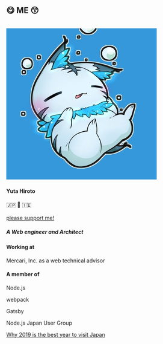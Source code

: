 <!-- background: japan -->

<!-- note
First of all, let me introduce myself.

I'm Yuta. Everyone calls me "hiroppy".
I came to Dublin from Japan to study English, so I'm a student now!
I'm living in Dublin until September and then I'm going to go back to Japan.

Currently, I'm a technical advisor at Mercari and working on improving webpack as an OSS developer.
Also, I'm a Node.js Core Collaborator.

This picture above is a famous shrine in Japan was taken from the article called "Why 2019 is the best year to visit Japan".

If you come to Japan at this time of year, you will see the cherry blossoms like in this picture.
-->

## 😋 ME 😙

<br />
<div class="profile">
  <div class="profile-left">
    <img src="../../../common/images/profile.jpg" alt="profile" class="profile-avatar">
    <h4 class="profile-name">Yuta Hiroto</h4>
    🇯🇵 🛫 🇮🇪
    <br />
    <div class="sns-list">
      <a href="https://hiroppy.me" target="_blank">
        <i class="fas fa-home"></i>
      </a>
      <a href="https://twitter.com/about_hiroppy" target="_blank">
        <i class="fab fa-twitter"></i>
      </a>
      <a href="https://github.com/hiroppy" target="_blank">
        <i class="fab fa-github"></i>
      </a>
      <a href="https://www.facebook.com/abouthiroppy" target="_blank">
        <i class="fab fa-facebook"></i>
      </a>
      <a href="https://www.linkedin.com/in/hiroppy" target="_blank">
        <i class="fab fa-linkedin"></i>
      </a>
    </div>
    <br>
    <a href="https://www.patreon.com/hiroppy">please support me!</a>
  </div>
  <div class="profile-right">
    <h5>
      <i class="fab fa-js"></i>
      A Web engineer and Architect
    </h5>
    <h4>Working at</h4>
    <p>Mercari, Inc. as a web technical advisor</p>
    <h4>A member of</h4>
    <p>Node.js</p>
    <p>webpack</p>
    <p>Gatsby</p>
    <p>Node.js Japan User Group</p>
  </div>
</div>

<a href="https://www.womanandhome.com/travel/best-time-to-visit-japan-55928/" class="ref-link">Why 2019 is the best year to visit Japan</a>
